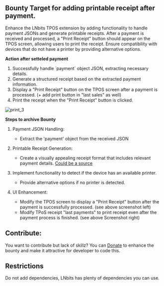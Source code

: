 ## Bounty Target for adding printable receipt after payment.

Enhance the LNbits TPOS extension by adding functionality to handle payment JSONs and generate printable receipts. After a payment is received and processed, a "Print Receipt" button should appear on the TPOS screen, allowing users to print the receipt. Ensure compatibility with devices that do not have a printer by providing alternative options.

**Action after setteled payment**
1) Successfully handle ´payment´ object JSON, extracting necessary details.
2) Generate a structured receipt based on the extracted payment information.
3) Display a "Print Receipt" button on the TPOS screen after a payment is processed. (+ add print button in "last sales" as well)
4) Print the receipt when the "Print Receipt" button is clicked.


![print_3](https://github.com/DoktorShift/tpos_receipt_print/assets/106493492/9a99ec7a-ba07-4a45-8cc8-40599459c507)

**Steps to archive Bounty**
1. Payment JSON Handling:
   -  Extract the 'payment' object from the received JSON

2. Printable Receipt Generation:
   -  Create a visually appealing receipt format that includes relevant payment details. [Could be a source](https://github.com/lnbits/tpos-receipt-printer/blob/main/firmware/src/print.h#L214)

3. Implement functionality to detect if the device has an available printer.
   -  Provide alternative options if no printer is detected.

4. UI Enhancement:
   -  Modify the TPOS screen to display a "Print Receipt" button after the payment is successfully processed. (see above screenshot left)
   -  Modify TPoS receipt "last payments" to print receipt even after the payment process is finished. (see above Screenshot right)

## Contribute:
You want to contribute but lack of skillz? You can [Donate](https://timecatcher.lnbits.de/tipjar/31) to enhance the bounty and make it attractive for developer to code this.

## Restrictions
Do not add dependencies, LNbits has plenty of dependencies you can use.
